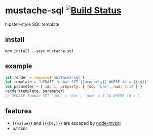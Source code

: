 # mustache-sql [![Build Status](https://travis-ci.org/hden/socketio-wildcard.svg?branch=master)](https://travis-ci.org/hden/socketio-wildcard)
hipster-style SQL template

## install

    npm install --save mustache-sql

## example

```js
let render = require('mustache-sql')
let template = 'UPDATE foobar SET {{property}} WHERE id = {{id}}'
let parameter = { id: 1, property: { foo: 'bar', num: 3.14 } }
render(template, parameter)
// UPDATE foobar SET `foo` = 'bar', `num` = 3.14 WHERE id = 1
```

## features

* `{{value}}` and `{{{key}}}` are escaped by [node-mysql](https://github.com/felixge/node-mysql)
* partials
